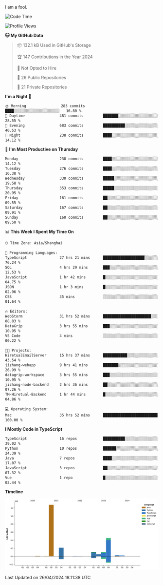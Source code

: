 I am a fool.

<!--START_SECTION:waka-->
![Code Time](http://img.shields.io/badge/Code%20Time-1%2C389%20hrs%2017%20mins-blue)

![Profile Views](http://img.shields.io/badge/Profile%20Views-0-blue)

**🐱 My GitHub Data** 

> 📦 132.1 kB Used in GitHub's Storage 
 > 
> 🏆 147 Contributions in the Year 2024
 > 
> 🚫 Not Opted to Hire
 > 
> 📜 26 Public Repositories 
 > 
> 🔑 21 Private Repositories 
 > 
**I'm a Night 🦉** 

```text
🌞 Morning                283 commits         ████░░░░░░░░░░░░░░░░░░░░░   16.80 % 
🌆 Daytime                481 commits         ███████░░░░░░░░░░░░░░░░░░   28.55 % 
🌃 Evening                683 commits         ██████████░░░░░░░░░░░░░░░   40.53 % 
🌙 Night                  238 commits         ████░░░░░░░░░░░░░░░░░░░░░   14.12 % 
```
📅 **I'm Most Productive on Thursday** 

```text
Monday                   238 commits         ████░░░░░░░░░░░░░░░░░░░░░   14.12 % 
Tuesday                  276 commits         ████░░░░░░░░░░░░░░░░░░░░░   16.38 % 
Wednesday                330 commits         █████░░░░░░░░░░░░░░░░░░░░   19.58 % 
Thursday                 353 commits         █████░░░░░░░░░░░░░░░░░░░░   20.95 % 
Friday                   161 commits         ██░░░░░░░░░░░░░░░░░░░░░░░   09.55 % 
Saturday                 167 commits         ██░░░░░░░░░░░░░░░░░░░░░░░   09.91 % 
Sunday                   160 commits         ██░░░░░░░░░░░░░░░░░░░░░░░   09.50 % 
```


📊 **This Week I Spent My Time On** 

```text
🕑︎ Time Zone: Asia/Shanghai

💬 Programming Languages: 
TypeScript               27 hrs 21 mins      ███████████████████░░░░░░   76.24 % 
SQL                      4 hrs 29 mins       ███░░░░░░░░░░░░░░░░░░░░░░   12.53 % 
JavaScript               1 hr 42 mins        █░░░░░░░░░░░░░░░░░░░░░░░░   04.75 % 
JSON                     1 hr 3 mins         █░░░░░░░░░░░░░░░░░░░░░░░░   02.96 % 
CSS                      35 mins             ░░░░░░░░░░░░░░░░░░░░░░░░░   01.64 % 

🔥 Editors: 
WebStorm                 31 hrs 52 mins      ██████████████████████░░░   88.83 % 
DataGrip                 3 hrs 55 mins       ███░░░░░░░░░░░░░░░░░░░░░░   10.95 % 
VS Code                  4 mins              ░░░░░░░░░░░░░░░░░░░░░░░░░   00.22 % 

🐱‍💻 Projects: 
HiretualEmailServer      15 hrs 37 mins      ███████████░░░░░░░░░░░░░░   43.54 % 
jizhang-webapp           9 hrs 41 mins       ███████░░░░░░░░░░░░░░░░░░   26.99 % 
datagrip-workspace       3 hrs 55 mins       ███░░░░░░░░░░░░░░░░░░░░░░   10.95 % 
jizhang-node-backend     2 hrs 36 mins       ██░░░░░░░░░░░░░░░░░░░░░░░   07.26 % 
TM-Hiretual-Backend      1 hr 44 mins        █░░░░░░░░░░░░░░░░░░░░░░░░   04.86 % 

💻 Operating System: 
Mac                      35 hrs 52 mins      █████████████████████████   100.00 % 
```

**I Mostly Code in TypeScript** 

```text
TypeScript               16 repos            ██████████░░░░░░░░░░░░░░░   39.02 % 
Python                   10 repos            ██████░░░░░░░░░░░░░░░░░░░   24.39 % 
Java                     7 repos             ████░░░░░░░░░░░░░░░░░░░░░   17.07 % 
JavaScript               3 repos             ██░░░░░░░░░░░░░░░░░░░░░░░   07.32 % 
Vue                      1 repo              █░░░░░░░░░░░░░░░░░░░░░░░░   02.44 % 
```



**Timeline**

![Lines of Code chart](https://raw.githubusercontent.com/VeejaLiu/VeejaLiu/master/assets/bar_graph.png)


 Last Updated on 26/04/2024 18:11:38 UTC
<!--END_SECTION:waka-->
